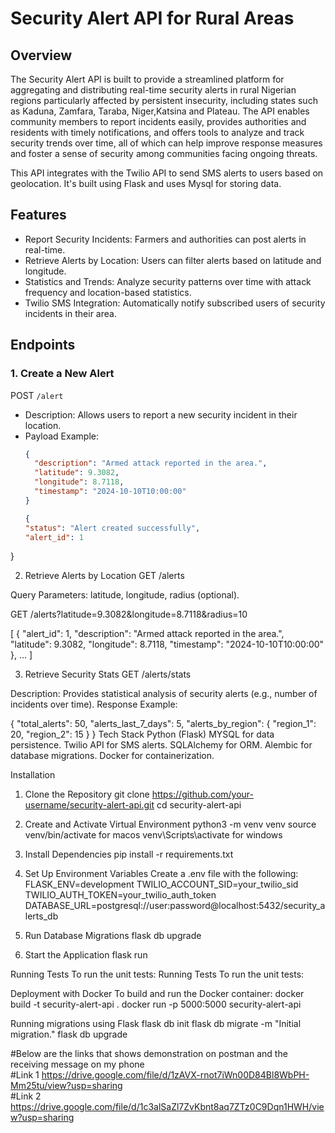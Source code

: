 # Security Alert API for Rural Areas

## Overview
The Security Alert API is built to provide a streamlined platform for aggregating and distributing real-time security alerts in rural Nigerian regions particularly affected by persistent insecurity, including states such as Kaduna, Zamfara, Taraba, Niger,Katsina and Plateau. The API enables community members to report incidents easily, provides authorities and residents with timely notifications, and offers tools to analyze and track security trends over time, all of which can help improve response measures and foster a sense of security among communities facing ongoing threats.

This API integrates with the Twilio API to send SMS alerts to users based on geolocation. It's built using Flask and uses Mysql for storing data.

## Features
- Report Security Incidents: Farmers and authorities can post alerts in real-time.
- Retrieve Alerts by Location: Users can filter alerts based on latitude and longitude.
- Statistics and Trends: Analyze security patterns over time with attack frequency and location-based statistics.
- Twilio SMS Integration: Automatically notify subscribed users of security incidents in their area.

## Endpoints

### 1. Create a New Alert
POST `/alert`
- Description: Allows users to report a new security incident in their location.
- Payload Example:
  ```json
  {
    "description": "Armed attack reported in the area.",
    "latitude": 9.3082,
    "longitude": 8.7118,
    "timestamp": "2024-10-10T10:00:00"
  }

  {
  "status": "Alert created successfully",
  "alert_id": 1
}

2. Retrieve Alerts by Location
GET /alerts

Query Parameters: latitude, longitude, radius (optional).

GET /alerts?latitude=9.3082&longitude=8.7118&radius=10

[
  {
    "alert_id": 1,
    "description": "Armed attack reported in the area.",
    "latitude": 9.3082,
    "longitude": 8.7118,
    "timestamp": "2024-10-10T10:00:00"
  },
  ...
]

3. Retrieve Security Stats
GET /alerts/stats

Description: Provides statistical analysis of security alerts (e.g., number of incidents over time).
Response Example:

{
  "total_alerts": 50,
  "alerts_last_7_days": 5,
  "alerts_by_region": {
    "region_1": 20,
    "region_2": 15
  }
}
Tech Stack
Python (Flask)
MYSQL for data persistence.
Twilio API for SMS alerts.
SQLAlchemy for ORM.
Alembic for database migrations.
Docker for containerization.

Installation
1. Clone the Repository
git clone https://github.com/your-username/security-alert-api.git
cd security-alert-api

2. Create and Activate Virtual Environment
python3 -m venv venv
source venv/bin/activate for macos
venv\Scripts\activate for windows 

3. Install Dependencies
pip install -r requirements.txt
4. Set Up Environment Variables Create a .env file with the following:
FLASK_ENV=development
TWILIO_ACCOUNT_SID=your_twilio_sid
TWILIO_AUTH_TOKEN=your_twilio_auth_token
DATABASE_URL=postgresql://user:password@localhost:5432/security_alerts_db
5. Run Database Migrations
flask db upgrade
6. Start the Application
flask run

Running Tests
To run the unit tests:
Running Tests
To run the unit tests:

Deployment with Docker
To build and run the Docker container:
docker build -t security-alert-api .
docker run -p 5000:5000 security-alert-api


Running migrations using Flask
flask db init
flask db migrate -m "Initial migration."
flask db upgrade

#Below are the links that  shows demonstration on postman and the receiving message on my phone <br>
#Link 1
https://drive.google.com/file/d/1zAVX-rnot7iWn00D84Bl8WbPH-Mm25tu/view?usp=sharing <br>
#Link 2 <br>
https://drive.google.com/file/d/1c3alSaZl7ZvKbnt8aq7ZTz0C9Dqn1HWH/view?usp=sharing
